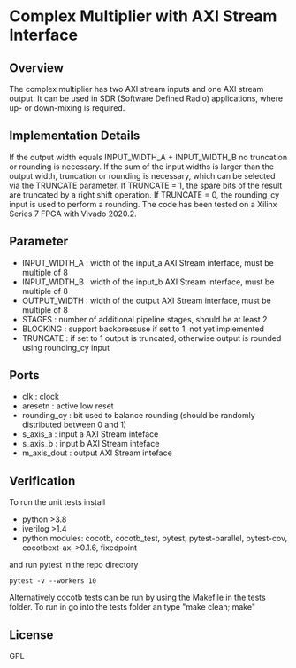 # Complex Multiplier with AXI Stream Interface

## Overview
The complex multiplier has two AXI stream inputs and one AXI stream output. It can be used in SDR (Software Defined Radio) applications, where up- or down-mixing is required.

## Implementation Details
If the output width equals INPUT_WIDTH_A + INPUT_WIDTH_B no truncation or rounding is necessary.
If the sum of the input widths is larger than the output width, truncation or rounding is necessary, which can be selected via the TRUNCATE parameter. If TRUNCATE = 1, the spare bits of the result are truncated by a right shift operation. If TRUNCATE = 0, the rounding_cy input is used to perform a rounding.
The code has been tested on a Xilinx Series 7 FPGA with Vivado 2020.2.

## Parameter
- INPUT_WIDTH_A : width of the input_a AXI Stream interface, must be multiple of 8
- INPUT_WIDTH_B : width of the input_b AXI Stream interface, must be multiple of 8
- OUTPUT_WIDTH  : width of the output AXI Stream interface, must be multiple of 8
- STAGES        : number of additional pipeline stages, should be at least 2
- BLOCKING      : support backpressuse if set to 1, not yet implemented
- TRUNCATE      : if set to 1 output is truncated, otherwise output is rounded using rounding_cy input

## Ports
- clk           : clock
- aresetn       : active low reset
- rounding_cy   : bit used to balance rounding (should be randomly distributed between 0 and 1)
- s_axis_a      : input a AXI Stream inteface
- s_axis_b      : input b AXI Stream inteface
- m_axis_dout   : output AXI Stream inteface

## Verification
To run the unit tests install
- python >3.8
- iverilog >1.4
- python modules: cocotb, cocotb_test, pytest, pytest-parallel, pytest-cov, cocotbext-axi >0.1.6, fixedpoint

and run pytest in the repo directory
```
pytest -v --workers 10
```
Alternatively cocotb tests can be run by using the Makefile in the tests folder. To run in go into the tests folder an type "make clean; make" 

## License
GPL